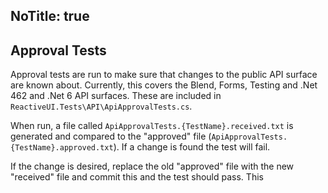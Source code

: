 NoTitle: true
---
## Approval Tests
Approval tests are run to make sure that changes to the public API surface are known about.
Currently, this covers the Blend, Forms, Testing and .Net 462 and .Net 6 API surfaces.
These are included in `ReactiveUI.Tests\API\ApiApprovalTests.cs`.

When run, a file called `ApiApprovalTests.{TestName}.received.txt` is generated and compared to the "approved" file 
(`ApiApprovalTests.{TestName}.approved.txt`). If a change is found the test will fail.

If the change is desired, replace the old "approved" file with the new "received" file and commit this and the test should pass. This
